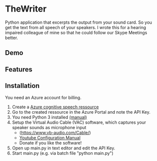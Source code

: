# TheWriter
Python application that excerpts the output from your sound card. So you get the text from all speech of your speakers.
I wrote this for a hearing impaired colleague of mine so that he could follow our Skype Meetings better. 

## Demo

## Features


## Installation
You need an Azure account for billing. 

1. Create a [Azure cognitive speech ressource](https://docs.microsoft.com/en-us/azure/cognitive-services/speech-service/get-started) 
1. Go to the created ressource in the Azure Portal and note the API Key.
1. You need Python 3 installed [(manual)](https://phoenixnap.com/kb/how-to-install-python-3-windows)
1. Setup the Virtual Audio Cable (VAC) software, which captures your speaker sounds as microphone input
    * (https://www.vb-audio.com/Cable/)
    * [Youtube Configuration Manual](https://www.youtube.com/watch?v=ad30G5oBHtg&feature=emb_logo)
    * Donate if you like the software!
1. Open up main.py in text editor and edit the API Key.
1. Start main.py (e.g. via batch file  "python main.py")
